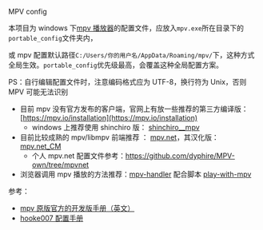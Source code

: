 MPV config

本项目为 windows 下[mpv 播放器](https://github.com/mpv-player/mpv)的配置文件，应放入`mpv.exe`所在目录下的`portable_config`文件夹内，

或 mpv 配置默认路径`C:/Users/你的用户名/AppData/Roaming/mpv/`下，这种方式全局生效。`portable_config`优先级最高，会覆盖这种全局配置方案。

PS：自行编辑配置文件时，注意编码格式应为 UTF-8，换行符为 Unix，否则 MPV 可能无法识别

- 目前 mpv 没有官方发布的客户端，官网上有放一些推荐的第三方编译版：[https://mpv.io/installation](https://mpv.io/installation)
  - windows 上推荐使用 shinchiro 版： [shinchiro__mpv](https://sourceforge.net/projects/mpv-player-windows/files/64bit/)
- 目前比较成熟的 mpv/libmpv 前端推荐 ： [mpv.net](https://github.com/stax76/mpv.net)，其汉化版： [mpv.net_CM](https://github.com/hooke007/mpv.net_CM)
  - 个人 mpv.net 配置文件参考：https://github.com/dyphire/MPV-own/tree/mpvnet 
-   浏览器调用 mpv 播放的方法推荐：[mpv-handler](https://github.com/akiirui/mpv-handler) 配合脚本 [play-with-mpv](https://greasyfork.org/zh-CN/scripts/416271-play-with-mpv)


参考：

* [mpv 原版官方的开发版手册（英文）](https://mpv.io/manual/master/)
* [hooke007 配置手册](https://hooke007.github.io/mpv-lazy/mpv.html)

